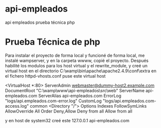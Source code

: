 # api-empleados
api empleados prueba técnica php

<h1> Prueba Técnica de php</h1>
Para instalar el proyecto de forma local y funcioné de forma local, me instalé wampserver, y en la carpeta wwww, copié el proyecto. 
Después habilité los modulos para los host virtual y el rewrite_module, y creé un virtual host en el directorio C:\wamp\bin\apache\apache2.4.9\conf\extra en el fichero httpd-vhosts.conf
puse este virtual host 

<VirtualHost *:80>
    ServerAdmin webmaster@dummy-host2.example.com
    DocumentRoot "C:\wamp\www\api-empleados\src\web"
    ServerName api-empleados.com
    ServerAlias api-empleados.com
    ErrorLog "logs/api.empleados.com-error.log"
    CustomLog "logs/api.empleados.com-access.log" common
    <Directory "/">
        Options Indexes FollowSymLinks		
	AllowOverride All
	Order Deny,Allow
	Deny from all
	Allow from all	
    </Directory>
</VirtualHost>

y en host de system32 creé este
127.0.0.1		api-empleados.com
